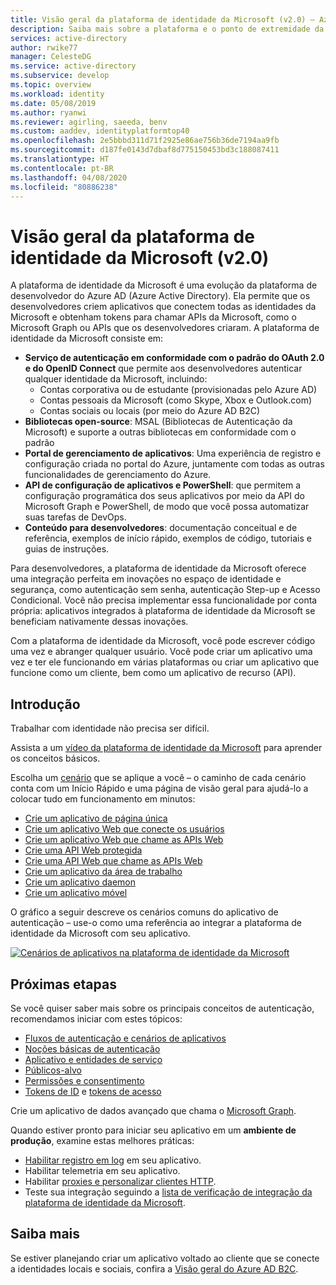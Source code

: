 ```yaml
---
title: Visão geral da plataforma de identidade da Microsoft (v2.0) – Azure
description: Saiba mais sobre a plataforma e o ponto de extremidade da plataforma de identidade da Microsoft (v2.0).
services: active-directory
author: rwike77
manager: CelesteDG
ms.service: active-directory
ms.subservice: develop
ms.topic: overview
ms.workload: identity
ms.date: 05/08/2019
ms.author: ryanwi
ms.reviewer: agirling, saeeda, benv
ms.custom: aaddev, identityplatformtop40
ms.openlocfilehash: 2e5bbbd311d71f2925e86ae756b36de7194aa9fb
ms.sourcegitcommit: d187fe0143d7dbaf8d775150453bd3c188087411
ms.translationtype: HT
ms.contentlocale: pt-BR
ms.lasthandoff: 04/08/2020
ms.locfileid: "80886238"
---
```

# <a name="microsoft-identity-platform-v20-overview"></a>Visão geral da plataforma de identidade da Microsoft (v2.0)

A plataforma de identidade da Microsoft é uma evolução da plataforma de desenvolvedor do Azure AD (Azure Active Directory). Ela permite que os desenvolvedores criem aplicativos que conectem todas as identidades da Microsoft e obtenham tokens para chamar APIs da Microsoft, como o Microsoft Graph ou APIs que os desenvolvedores criaram. A plataforma de identidade da Microsoft consiste em:

- **Serviço de autenticação em conformidade com o padrão do OAuth 2.0 e do OpenID Connect** que permite aos desenvolvedores autenticar qualquer identidade da Microsoft, incluindo:
  - Contas corporativa ou de estudante (provisionadas pelo Azure AD)
  - Contas pessoais da Microsoft (como Skype, Xbox e Outlook.com)
  - Contas sociais ou locais (por meio do Azure AD B2C)
- **Bibliotecas open-source**: MSAL (Bibliotecas de Autenticação da Microsoft) e suporte a outras bibliotecas em conformidade com o padrão
- **Portal de gerenciamento de aplicativos**: Uma experiência de registro e configuração criada no portal do Azure, juntamente com todas as outras funcionalidades de gerenciamento do Azure.
- **API de configuração de aplicativos e PowerShell**: que permitem a configuração programática dos seus aplicativos por meio da API do Microsoft Graph e PowerShell, de modo que você possa automatizar suas tarefas de DevOps.
- **Conteúdo para desenvolvedores**: documentação conceitual e de referência, exemplos de início rápido, exemplos de código, tutoriais e guias de instruções.

Para desenvolvedores, a plataforma de identidade da Microsoft oferece uma integração perfeita em inovações no espaço de identidade e segurança, como autenticação sem senha, autenticação Step-up e Acesso Condicional.  Você não precisa implementar essa funcionalidade por conta própria: aplicativos integrados à plataforma de identidade da Microsoft se beneficiam nativamente dessas inovações.

Com a plataforma de identidade da Microsoft, você pode escrever código uma vez e abranger qualquer usuário. Você pode criar um aplicativo uma vez e ter ele funcionando em várias plataformas ou criar um aplicativo que funcione como um cliente, bem como um aplicativo de recurso (API).

## <a name="getting-started"></a>Introdução

Trabalhar com identidade não precisa ser difícil. 

Assista a um [vídeo da plataforma de identidade da Microsoft](identity-videos.md) para aprender os conceitos básicos. 

Escolha um [cenário](authentication-flows-app-scenarios.md) que se aplique a você – o caminho de cada cenário conta com um Início Rápido e uma página de visão geral para ajudá-lo a colocar tudo em funcionamento em minutos:

- [Crie um aplicativo de página única](scenario-spa-overview.md)
- [Crie um aplicativo Web que conecte os usuários](scenario-web-app-sign-user-overview.md)
- [Crie um aplicativo Web que chame as APIs Web](scenario-web-app-call-api-overview.md)
- [Crie uma API Web protegida](scenario-protected-web-api-overview.md)
- [Crie uma API Web que chame as APIs Web](scenario-web-api-call-api-overview.md)
- [Crie um aplicativo da área de trabalho](scenario-desktop-overview.md)
- [Crie um aplicativo daemon](scenario-daemon-overview.md)
- [Crie um aplicativo móvel](scenario-mobile-overview.md)

O gráfico a seguir descreve os cenários comuns do aplicativo de autenticação – use-o como uma referência ao integrar a plataforma de identidade da Microsoft com seu aplicativo.

[![Cenários de aplicativos na plataforma de identidade da Microsoft](./media/v2-overview/application-scenarios-identity-platform.png)](./media/v2-overview/application-scenarios-identity-platform.svg#lightbox)

## <a name="next-steps"></a>Próximas etapas

Se você quiser saber mais sobre os principais conceitos de autenticação, recomendamos iniciar com estes tópicos:

- [Fluxos de autenticação e cenários de aplicativos](authentication-flows-app-scenarios.md)
- [Noções básicas de autenticação](authentication-scenarios.md)
- [Aplicativo e entidades de serviço](app-objects-and-service-principals.md)
- [Públicos-alvo](v2-supported-account-types.md)
- [Permissões e consentimento](v2-permissions-and-consent.md)
- [Tokens de ID](id-tokens.md) e [tokens de acesso](access-tokens.md)

Crie um aplicativo de dados avançado que chama o [Microsoft Graph](https://docs.microsoft.com/graph/overview).

Quando estiver pronto para iniciar seu aplicativo em um **ambiente de produção**, examine estas melhores práticas:

- [Habilitar registro em log](msal-logging.md) em seu aplicativo.
- Habilitar telemetria em seu aplicativo.
- Habilitar [proxies e personalizar clientes HTTP](msal-net-provide-httpclient.md).
- Teste sua integração seguindo a [lista de verificação de integração da plataforma de identidade da Microsoft](identity-platform-integration-checklist.md).

## <a name="learn-more"></a>Saiba mais

Se estiver planejando criar um aplicativo voltado ao cliente que se conecte a identidades locais e sociais, confira a [Visão geral do Azure AD B2C](https://docs.microsoft.com/azure/active-directory-b2c/tutorial-add-identity-providers).
